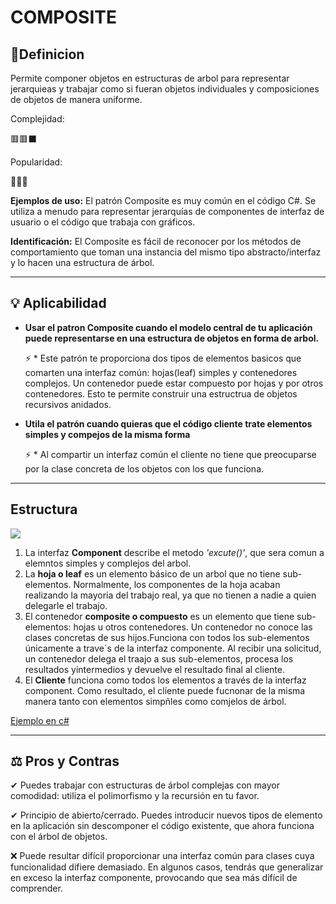 # **COMPOSITE**
## 📖Definicion

Permite componer objetos en estructuras de arbol para representar jerarquieas y trabajar como si fueran objetos individuales y composiciones de objetos de manera uniforme.

Complejidad:

🟥🟥⬛

Popularidad:

💚💚🖤

**Ejemplos de uso:** El patrón Composite es muy común en el código C#. Se utiliza a menudo para representar jerarquías de componentes de interfaz de usuario o el código que trabaja con gráficos.

**Identificación:** El Composite es fácil de reconocer por los métodos de comportamiento que toman una instancia del mismo tipo abstracto/interfaz y lo hacen una estructura de árbol.
* * * * *
## 💡 Aplicabilidad

*  **Usar el patron Composite cuando el modelo central de tu aplicación puede representarse en una estructura de objetos en forma de arbol.**

   ⚡ *  Este patrón te proporciona dos tipos de elementos basicos que comarten una interfaz común: hojas(leaf) simples y contenedores complejos. Un contenedor puede estar compuesto por hojas y por otros contenedores. Esto te permite construir una estructrua de objetos recursivos anidados.

* **Utila el patrón cuando quieras que el código cliente trate elementos simples y compejos de la misma forma**

   ⚡ *  Al compartir un interfaz común el cliente no tiene que preocuparse por la clase concreta de los objetos con los que funciona.
* * * * *
## Estructura

![](https://refactoring.guru/images/patterns/diagrams/composite/structure-es.png)

1. La interfaz **Component** describe el metodo *'excute()'*, que sera comun a elemntos simples y complejos del arbol.
2. La **hoja o leaf** es un elemento básico de un arbol que no tiene sub-elementos. Normalmente, los componentes de la hoja acaban realizando la mayoria del trabajo real, ya que no tienen a nadie a quien delegarle el trabajo.
3. El contenedor **composite o compuesto** es un elemento que tiene sub-elementos: hojas u otros contenedores. Un contenedor no conoce las clases concretas de sus hijos.Funciona con todos los sub-elementos únicamente a trave´s de la interfaz componente. Al recibir una solicitud, un contenedor  delega el traajo a sus sub-elementos, procesa los resultados yintermedios y devuelve el resultado final al cliente.
4. El **Cliente** funciona como todos los elementos a través de la interfaz component. Como resultado, el cliente puede fucnonar de la misma manera tanto con elementos simpñles como comjelos de árbol.


[Ejemplo en c#](ESTRUCTURAL\COMPOSITE\CodeExample\Composite\Composite.sln)

* * * * *
## ⚖ Pros y Contras

✔ Puedes trabajar con estructuras de árbol complejas con mayor comodidad: utiliza el polimorfismo y la recursión en tu favor.

✔ Principio de abierto/cerrado. Puedes introducir nuevos tipos de elemento en la aplicación sin descomponer el código existente, que ahora funciona con el árbol de objetos. 

❌ Puede resultar difícil proporcionar una interfaz común para clases cuya funcionalidad difiere demasiado. En algunos casos, tendrás que generalizar en exceso la interfaz componente, provocando que sea más difícil de comprender.

